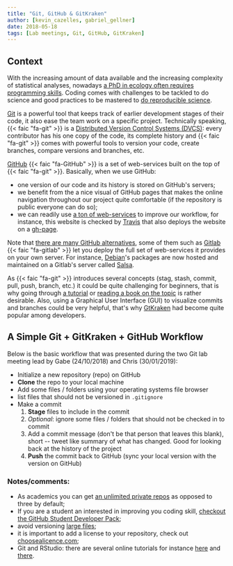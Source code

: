 ```yaml
---
title: "Git, GitHub & GitKraken"
author: [kevin_cazelles, gabriel_gellner]
date: 2018-05-18
tags: [Lab meetings, Git, GitHub, GitKraken]
---
```



## Context

With the increasing amount of data available and the increasing complexity
of statistical analyses, nowadays [a PhD in ecology often requires programming skills](https://www.nature.com/nature/journal/v541/n7638/full/nj7638-563a.html).
Coding comes with challenges to be tackled to do science and good practices
to be mastered to [do reproducible science](https://www.nature.com/news/why-scientwillists-must-share-their-research-code-1.20504).

[Git](https://git-scm.com/) is a powerful tool that keeps track of earlier
development stages of their code, it also ease the team work on a specific
project. Technically speaking, {{< faic "fa-git" >}} is a [Distributed Version
Control Systems
(DVCS)](https://git-scm.com/book/en/v2/Getting-Started-About-Version-Control):
every contributor has his one copy of the code, its complete history and {{<
faic "fa-git" >}} comes with powerful tools to version your code, create
branches, compare versions and branches, etc.   

[GitHub](https://GitHub.com/) {{< faic "fa-GitHub" >}} is a set of web-services
built on the top of {{< faic "fa-git" >}}. Basically, when we use GitHub:

- one version of our code and its history is stored on GitHub's servers;
- we benefit from the a nice visual of GitHub pages that makes the online navigation
throughout our project quite comfortable (if the repository is public everyone can do so);
- we can readily use [a ton of web-services](https://GitHub.com/marketplace) to
improve our workflow, for instance, this website is checked by [Travis](https://travis-ci.org/) that also deploys the website on a [gh-page](https://pages.GitHub.com/).

Note that [there are many GitHub alternatives](https://www.ubuntupit.com/10-GitHub-alternatives-for-hosting-your-open-source-projects/), some of them such as [Gitlab](https://about.gitlab.com/) {{< faic "fa-gitlab" >}}
let you deploy the full set of web-services it provides on your own server. For instance,
[Debian](https://www.debian.org/)'s packages are now hosted and maintained on a Gitlab's
server called [Salsa](https://salsa.debian.org/public).

As {{< faic "fa-git" >}} introduces several concepts (stag, stash, commit, pull,
push, branch, etc.) it could be quite challenging for beginners, that is why
going through [a tutorial](https://guides.GitHub.com/activities/hello-world/)
or [reading a book on the topic](https://git-scm.com/book/en/v2) is rather desirable. Also, using a Graphical User Interface (GUI) to visualize commits and branches could be very helpful, that's why [GtKraken](https://www.gitkraken.com/) had become quite popular among developers.



## A Simple Git + GitKraken + GitHub Workflow

Below is the basic workflow that was presented during the two Git
lab meeting lead by Gabe (24/10/2018) and Chris (30/01/2019):

- Initialize a new repository (repo) on GitHub
- **Clone** the repo to your local machine
- Add some files / folders using your operating systems file browser
- list files that should not be versioned in `.gitignore`
- Make a commit
    1. **Stage** files to include in the commit
    2. _Optional_: ignore some files / folders that should not be checked in to commit
    3. Add a commit message (don't be that person that leaves this blank), short -- tweet
       like summary of what has changed. Good for looking back at the history of the project
    4. **Push** the commit back to GitHub (sync your local version with the version on GitHub)


### Notes/comments:

- As academics you can get [an unlimited private repos](https://help.GitHub.com/articles/applying-for-a-student-developer-pack/) as opposed to three by default;
- If you are a student an interested in improving you coding skill, [checkout the GitHub Student Developer Pack](https://education.GitHub.com/pack);
- avoid versioning [large files](https://help.GitHub.com/articles/working-with-large-files/);
- it is important to add a license to your repository, check out [choosealicence.com](https://choosealicense.com/);
- Git and RStudio: there are several online tutorials for instance [here](http://r-bio.GitHub.io/intro-git-rstudio/) and [there](https://support.rstudio.com/hc/en-us/articles/200532077-Version-Control-with-Git-and-SVN).
